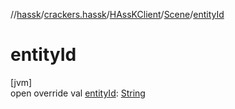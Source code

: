 //[hassk](../../../../index.md)/[crackers.hassk](../../index.md)/[HAssKClient](../index.md)/[Scene](index.md)/[entityId](entity-id.md)

# entityId

[jvm]\
open override val [entityId](entity-id.md): [String](https://kotlinlang.org/api/latest/jvm/stdlib/kotlin/-string/index.html)
